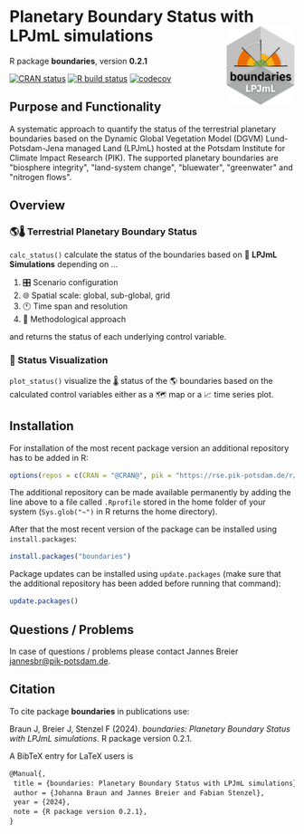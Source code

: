 # Planetary Boundary Status with LPJmL simulations <a href=''><img src='inst/img/logo.png' align='right' height='139' /></a>

R package **boundaries**, version **0.2.1**

[![CRAN status](https://www.r-pkg.org/badges/version/boundaries)](https://cran.r-project.org/package=boundaries)  [![R build status](https://gitlab.pik-potsdam.de/tess/boundaries/workflows/check/badge.svg)](https://gitlab.pik-potsdam.de/tess/boundaries/actions) [![codecov](https://codecov.io/gh/tess/boundaries/branch/master/graph/badge.svg)](https://app.codecov.io/gh/tess/boundaries) 

## Purpose and Functionality

A systematic approach to quantify the status of the terrestrial
    planetary boundaries based on the Dynamic Global Vegetation Model (DGVM)
    Lund-Potsdam-Jena managed Land (LPJmL) hosted at the Potsdam Institute for
    Climate Impact Research (PIK). The supported planetary boundaries are
    "biosphere integrity", "land-system change", "bluewater", "greenwater" and
    "nitrogen flows".
##  Overview

### &#127758;&#127777;  Terrestrial Planetary Boundary Status
`calc_status()` calculate the status of the boundaries based on &#127793; **LPJmL Simulations** depending on ...
1. &#127899; Scenario configuration
2. &#127760; Spatial scale: global, sub-global, grid
3. &#128346; Time span and resolution
4. &#128209; Methodological approach

and returns the status of each underlying control variable.


### &#127912; Status Visualization
`plot_status()` visualize the &#127777; status of the &#127758; boundaries based on the calculated control variables either as a &#128506; map or a &#128200; time series plot.


## Installation

For installation of the most recent package version an additional repository has to be added in R:

```r
options(repos = c(CRAN = "@CRAN@", pik = "https://rse.pik-potsdam.de/r/packages"))
```
The additional repository can be made available permanently by adding the line above to a file called `.Rprofile` stored in the home folder of your system (`Sys.glob("~")` in R returns the home directory).

After that the most recent version of the package can be installed using `install.packages`:

```r 
install.packages("boundaries")
```

Package updates can be installed using `update.packages` (make sure that the additional repository has been added before running that command):

```r 
update.packages()
```

## Questions / Problems

In case of questions / problems please contact Jannes Breier <jannesbr@pik-potsdam.de>.

## Citation

To cite package **boundaries** in publications use:

Braun J, Breier J, Stenzel F (2024). _boundaries: Planetary Boundary Status with LPJmL simulations_. R package version 0.2.1.

A BibTeX entry for LaTeX users is

 ```latex
@Manual{,
  title = {boundaries: Planetary Boundary Status with LPJmL simulations},
  author = {Johanna Braun and Jannes Breier and Fabian Stenzel},
  year = {2024},
  note = {R package version 0.2.1},
}
```
